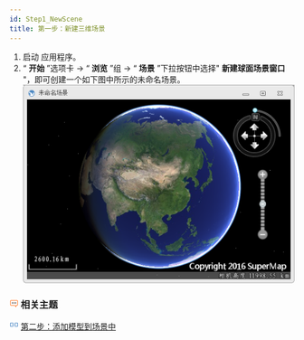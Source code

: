 ```yaml
---
id: Step1_NewScene
title: 第一步：新建三维场景  
---  
```

  1. 启动 应用程序。
  2. “ **开始** ”选项卡 -> “ **浏览** ”组 -> “ **场景** ”下拉按钮中选择" **新建球面场景窗口** "，即可创建一个如下图中所示的未命名场景。
![](img/NewScene.png)  
 

### ![](../img/seealso.png) 相关主题

![](../img/smalltitle.png) [第二步：添加模型到场景中](Step2_AddModel.html)

